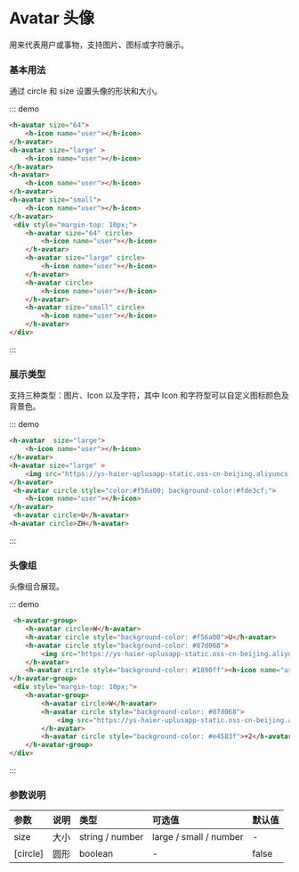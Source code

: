 # Avatar 头像

用来代表用户或事物，支持图片、图标或字符展示。

### 基本用法

通过 circle 和 size 设置头像的形状和大小。


::: demo
```html
<h-avatar size="64">
    <h-icon name="user"></h-icon>
</h-avatar>
<h-avatar size="large" >
    <h-icon name="user"></h-icon>
</h-avatar>
<h-avatar>
    <h-icon name="user"></h-icon>
</h-avatar>
<h-avatar size="small">
    <h-icon name="user"></h-icon>
</h-avatar>
 <div style="margin-top: 10px;">
    <h-avatar size="64" circle>
        <h-icon name="user"></h-icon>
    </h-avatar>
    <h-avatar size="large" circle>
        <h-icon name="user"></h-icon>
    </h-avatar>
    <h-avatar circle>
        <h-icon name="user"></h-icon>
    </h-avatar>
    <h-avatar size="small" circle>
        <h-icon name="user"></h-icon>
    </h-avatar>
</div>
```
:::

### 展示类型

支持三种类型：图片、Icon 以及字符，其中 Icon 和字符型可以自定义图标颜色及背景色。

::: demo
```html
<h-avatar  size="large">
    <h-icon name="user"></h-icon>
</h-avatar>
<h-avatar size="large" >
    <img src="https://ys-haier-uplusapp-static.oss-cn-beijing.aliyuncs.com/image/logo(1).svg" />
</h-avatar>
 <h-avatar circle style="color:#f56a00; background-color:#fde3cf;">
    <h-icon name="user"></h-icon>
</h-avatar>
 <h-avatar circle>U</h-avatar>
<h-avatar circle>ZH</h-avatar>

```
:::

### 头像组

头像组合展现。

::: demo
```html
 <h-avatar-group>
    <h-avatar circle>W</h-avatar>
    <h-avatar circle style="background-color: #f56a00">U</h-avatar>
    <h-avatar circle style="background-color: #87d068">
        <img src="https://ys-haier-uplusapp-static.oss-cn-beijing.aliyuncs.com/image/logo(1).svg" />
    </h-avatar>
    <h-avatar circle style="background-color: #1890ff"><h-icon name="user"></h-icon></h-avatar>
</h-avatar-group>
 <div style="margin-top: 10px;">
    <h-avatar-group>
        <h-avatar circle>W</h-avatar>
        <h-avatar circle style="background-color: #87d068">
            <img src="https://ys-haier-uplusapp-static.oss-cn-beijing.aliyuncs.com/image/logo(1).svg" />
        </h-avatar>
        <h-avatar circle style="background-color: #e4583f">+2</h-avatar>
    </h-avatar-group>
</div>
```
:::


### 参数说明

|参数|说明|类型|可选值|默认值
|:--|:--|:--|:-----|:---
| size | 大小 | string / number | large / small / number | -
| [circle] | 圆形 | boolean | - | false  